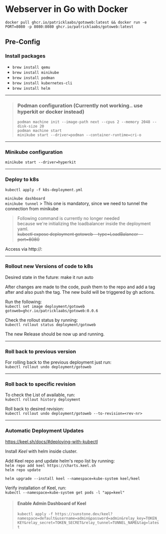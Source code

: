 # Webserver in Go with Docker

`docker pull ghcr.io/patricklaabs/gotoweb:latest && docker run -e PORT=8080 -p 8080:8080 ghcr.io/patricklaabs/gotoweb:latest`

## Pre-Config

### Install packages
- `brew install qemu`
- `brew install minikube`
- `brew install podman`
- `brew install kubernetes-cli`
- `brew install helm`

---

>### Podman configuration (Currently not working.. use hyperkit or docker instead)
>
>`podman machine init --image-path next --cpus 2 --memory 2048 --disk-size 20` \
>`podman machine start` \
>`minikube start --driver=podman --container-runtime=cri-o`

---

### Minikube configuration

`minikube start --driver=hyperkit`

---

### Deploy to k8s

`kubectl apply -f k8s-deployment.yml`

`minikube dashboard` \
`minikube tunnel` > This one is mandatory, since we need to tunnel the connection from minikube

> Following command is currently no longer needed \
> because we're initializing the
> loadbalancer inside the deployment yaml. \
> ~~kubectl expose deployment gotoweb --type=LoadBalancer --port=8080~~

Access via http://<external-IP>:<Port>

---

### Rollout new Versions of code to k8s

Desired state in the future: make it run auto

After changes are made to the code, push them to the repo and add a tag after and also 
push the tag.
The new build will be triggered by gh actions.

Run the following: \
`kubectl set image deployment/gotoweb gotoweb=ghcr.io/patricklaabs/gotoweb:0.0.6`

Check the rollout status by running: \
`kubectl rollout status deployment/gotoweb`

The new Release should be now up and running. 

---

### Roll back to previous version

For rolling back to the previous deployment just run: \
`kubectl rollout undo deployment/gotoweb`

---

### Roll back to specific revision

To check the List of available, run: \
`kubectl rollout history deployment`

Roll back to desired revision: \
`kubectl rollout undo deployment/gotoweb --to-revision=<rev-nr>`

---

### Automatic Deployment Updates
https://keel.sh/docs/#deploying-with-kubectl

Install _Keel_ with helm inside cluster.

Add Keel repo and update helm's repo list by running: \
`helm repo add keel https://charts.keel.sh ` \
`helm repo update`

`helm upgrade --install keel --namespace=kube-system keel/keel`

Verify installation of Keel, run: \
`kubectl --namespace=kube-system get pods -l "app=keel"`

> #### Enable Admin Dashboard of Keel
> `kubectl apply -f https://sunstone.dev/keel?namespace=default&username=admin&password=admin&relay_key=TOKEN_KEY&relay_secret=TOKEN_SECRET&relay_tunnel=TUNNEL_NAME&tag=latest`